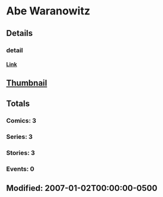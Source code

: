 # Abe  Waranowitz 
## Details
### detail
#### [Link](http://marvel.com/comics/creators/7972/abe_waranowitz?utm_campaign=apiRef&utm_source=225578a89fc76f3d20fbffda5d17a88d)
## [Thumbnail](http://i.annihil.us/u/prod/marvel/i/mg/b/40/image_not_available.jpg)
## Totals
### Comics: 3
### Series: 3
### Stories: 3
### Events: 0
## Modified: 2007-01-02T00:00:00-0500